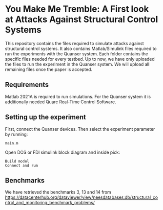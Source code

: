 # You Make Me Tremble: A First look at Attacks Against Structural Control Systems

This repository contains the files required to simulate attacks against structural control systems. It also contains Matlab/Simulink files required to run the experiments with the Quanser system. Each folder contains the specific files needed for every testbed. Up to now, we have only uploaded the files to run the experiment in the Quanser system. We will upload all remaining files once the paper is accepted.

## Requirements

Matlab 2021A is required to run simulations. For the Quanser system it is additionally needed Quarc Real-Time Control Software.



## Setting up the experiment

First, connect the Quanser devices. Then select the experiment parameter by running:
```
main.m
```


Open DOS or FDI simulink block diagram and inside pick:
```
Build model
Connect and run
```

## Benchmarks

We have retrieved the benchmarks 3, 13 and 14 from https://datacenterhub.org/dataviewer/view/neesdatabases:db/structural_control_and_monitoring_benchmark_problems/